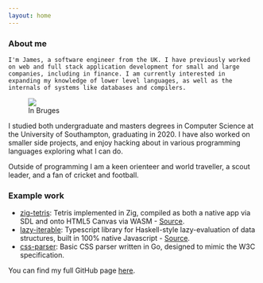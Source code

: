 ```yaml
---
layout: home
---
```

### About me
<div class="main__hero">

	I'm James, a software engineer from the UK. I have previously worked on web and full stack application development for small and large companies, including in finance. I am currently interested in expanding my knowledge of lower level languages, as well as the internals of systems like databases and compilers.

<figure>
	<img src="{{ '/img/james-crop.png' | url }}" class="main__avatar" />
	<figcaption>In Bruges</figcaption>
<figure>
</div>




I studied both undergraduate and masters degrees in Computer Science at the University of Southampton, graduating in 2020. I have also worked on smaller side projects, and enjoy hacking about in various programming languages exploring what I can do.

Outside of programming I am a keen orienteer and world traveller, a scout leader, and a fan of cricket and football.

### Example work

- [zig-tetris](https://jameserrington.github.io/zig-tetris/): Tetris implemented in Zig, compiled as both a native app via SDL and onto HTML5 Canvas via WASM - [Source](https://github.com/JamesErrington/zig-tetris).
- [lazy-iterable](https://jameserrington.github.io/lazy-iterable/): Typescript library for Haskell-style lazy-evaluation of data structures, built in 100% native Javascript - [Source](https://github.com/JamesErrington/lazy-iterable).
- [css-parser](https://github.com/JamesErrington/css-parser): Basic CSS parser written in Go, designed to mimic the W3C specification.

You can find my full GitHub page [here](https://github.com/JamesErrington).
